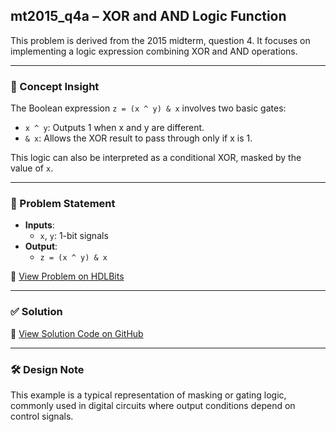 ## mt2015_q4a – XOR and AND Logic Function

This problem is derived from the 2015 midterm, question 4. It focuses on implementing a logic expression combining XOR and AND operations.

---

### 🧠 Concept Insight  
The Boolean expression `z = (x ^ y) & x` involves two basic gates:
- `x ^ y`: Outputs 1 when x and y are different.
- `& x`: Allows the XOR result to pass through only if x is 1.

This logic can also be interpreted as a conditional XOR, masked by the value of `x`.

---

### 📘 Problem Statement  
- **Inputs**:  
  - `x`, `y`: 1-bit signals  
- **Output**:  
  - `z = (x ^ y) & x`  

🔗 [View Problem on HDLBits](https://hdlbits.01xz.net/wiki/Mt2015_q4a)

---

### ✅ Solution  
📄 [View Solution Code on GitHub](https://github.com/EswarAdithya011/HDLBits/blob/main/Problem%20Sets/2.%20Circuits/2.1%20Gates/Mt2015_q4a.v)

---

### 🛠 Design Note  
This example is a typical representation of masking or gating logic, commonly used in digital circuits where output conditions depend on control signals.
